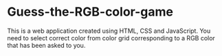 # Guess-the-RGB-color-game
This is a web application created using HTML, CSS and JavaScript. You need to select correct color from color grid corresponding to a RGB color that has been asked to you. 
